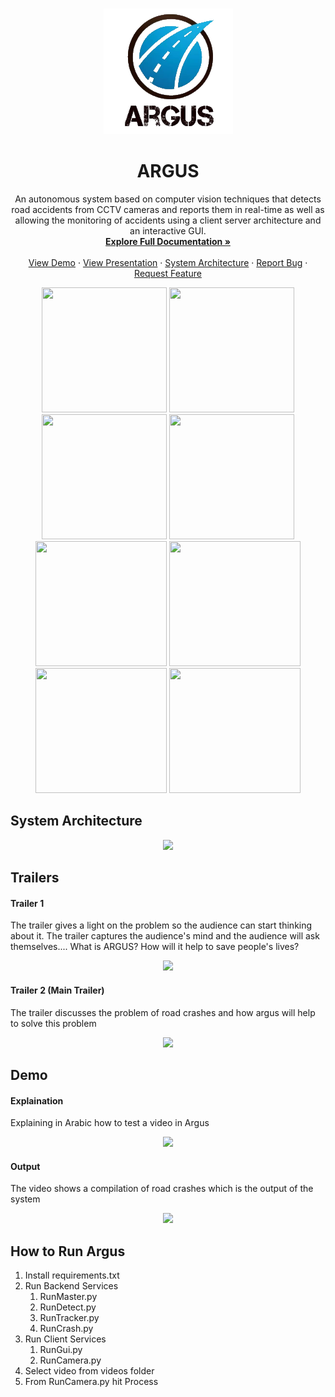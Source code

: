 <!-- PROJECT LOGO -->
<br />
<p align="center">
  <img src="Images\logo.png">
</p>

  <h1 align="center">ARGUS</h1>

  <p align="center">
An autonomous system based on computer vision techniques that detects road accidents from CCTV cameras and reports them in real-time as well as allowing the monitoring of accidents using a client server architecture and an interactive GUI.    <br />
    <a href="https://github.com/khaledsabry97/Argus/blob/master/Documents/GP_document.pdf"><strong>Explore Full Documentation »</strong></a>
    <br />
    <br />
    <a href="#Demo">View Demo</a>
    ·
    <a href="https://github.com/khaledsabry97/Argus/blob/master/Documents/Argus.pptx">View Presentation</a>
    ·
    <a href="#System-Architecture">System Architecture</a>
    ·
    <a href="https://github.com/khaledsabry97/Argus/issues">Report Bug</a>
    ·
    <a href="https://github.com/khaledsabry97/Argus/issues">Request Feature</a>
  </p>

<p align="center">
 
<img src="https://github.com/khaledsabry97/Argus/blob/master/Gif/1517.gif?raw=true" width="200" height="200" />
<img src="https://github.com/khaledsabry97/Argus/blob/master/Gif/1518.gif?raw=true" width="200" height="200" />
<img src="https://github.com/khaledsabry97/Argus/blob/master/Gif/1519.gif?raw=true" width="200" height="200" />
<img src="https://github.com/khaledsabry97/Argus/blob/master/Gif/1529.gif?raw=true" width="200" height="200" />
<img src="https://github.com/khaledsabry97/Argus/blob/master/Gif/1566.gif?raw=true" width="210" height="200" />
<img src="https://github.com/khaledsabry97/Argus/blob/master/Gif/1522.gif?raw=true" width="210" height="200" />
<img src="https://github.com/khaledsabry97/Argus/blob/master/Gif/1528.gif?raw=true" width="210" height="200" />
<img src="https://github.com/khaledsabry97/Argus/blob/master/Gif/1568.gif?raw=true" width="210" height="200" />
 </p>


  <h2 id="System-Architecture">
System Architecture
</h2>


<p align="center">
<img src="https://github.com/khaledsabry97/Argus/blob/master/Images/BlockDiagram.png" width="80%">
      </a>
  </p>
 




## Trailers
#### Trailer 1
The trailer gives a light on the problem so the audience can start thinking about it.
The trailer captures the audience's mind and the audience will ask themselves....
What is ARGUS?
How will it help to save people's lives?
<p align="center">
   <a href="https://www.youtube.com/watch?v=8GmcOIeVAp4">
<img src="https://img.youtube.com/vi/8GmcOIeVAp4/maxresdefault.jpg" width="50%">
      </a>
  </p>
  

#### Trailer 2 (Main Trailer)
The trailer discusses the problem of road crashes and how argus will help to solve this problem
<p align="center">
  
   <a href="https://www.youtube.com/watch?v=nHsk8bgKjX0">
<img src="https://img.youtube.com/vi/nHsk8bgKjX0/maxresdefault.jpg" width="50%">
      </a>
  </p>


  <h2 id="Demo">
Demo
</h2>

#### Explaination
Explaining in Arabic how to test a video in Argus
<p align="center">
   <a href="https://www.youtube.com/watch?v=92DqypG8TKY">
<img src="https://img.youtube.com/vi/92DqypG8TKY/maxresdefault.jpg" width="50%">
      </a>
  </p>
  
#### Output
The video shows a compilation of road crashes which is the output of the system

<p align="center">
   <a href="https://www.youtube.com/watch?v=R74K5aWLSLk">
<img src="https://img.youtube.com/vi/R74K5aWLSLk/maxresdefault.jpg" width="50%">
      </a>
  </p>




  




## How to Run Argus
1. Install requirements.txt
1. Run Backend Services
   1. RunMaster.py
   1. RunDetect.py
   1. RunTracker.py
   1. RunCrash.py
1. Run Client Services
   1. RunGui.py
   1. RunCamera.py
1. Select video from videos folder
1. From RunCamera.py hit Process

